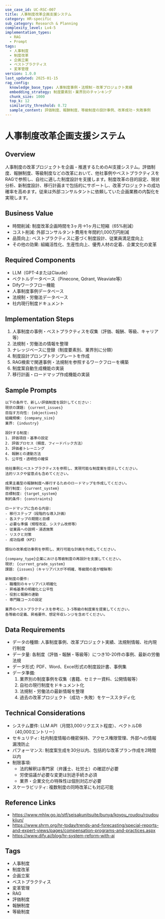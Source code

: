 ```yaml
---
use_case_id: UC-RSC-007
title: 人事制度改革企画支援システム
category: HR-specific
sub_category: Research & Planning
complexity_level: Lv4-5
implementation_types:
  - RAG
  - Prompt
tags:
  - 人事制度
  - 制度改革
  - 企画立案
  - ベストプラクティス
  - 変革管理
version: 1.0.0
last_updated: 2025-01-15
rag_config:
  knowledge_base_type: 人事制度事例・法規制・改革プロジェクト実績
  embedding_strategy: 制度要素別・業界別のチャンキング
  chunk_size: 1000
  top_k: 12
  similarity_threshold: 0.72
  sample_content: 評価制度、報酬制度、等級制度の設計事例、改革成功・失敗事例
---
```


# 人事制度改革企画支援システム

## Overview

人事制度の改革プロジェクトを企画・推進するためのAI支援システム。評価制度、報酬制度、等級制度などの改革において、他社事例やベストプラクティスをRAGで参照し、自社に適した制度設計を支援します。制度改革の目的設定、現状分析、新制度設計、移行計画まで包括的にサポートし、改革プロジェクトの成功確率を高めます。従来は外部コンサルタントに依頼していた企画業務の内製化を実現します。

## Business Value

- 時間削減: 制度改革企画時間を3ヶ月→1ヶ月に短縮（65%削減）
- コスト削減: 外部コンサルタント費用を年間約1,000万円削減
- 品質向上: ベストプラクティスに基づく制度設計、従業員満足度向上
- その他の効果: 組織活性化、生産性向上、優秀人材の定着、企業文化の変革

## Required Components

- LLM（GPT-4またはClaude）
- ベクトルデータベース（Pinecone, Qdrant, Weaviate等）
- Difyワークフロー機能
- 人事制度事例データベース
- 法規制・労働法データベース
- 社内現行制度ドキュメント

## Implementation Steps

1. 人事制度の事例・ベストプラクティスを収集（評価、報酬、等級、キャリア等）
2. 法規制・労働法の情報を整理
3. ナレッジベースに登録（制度要素別、業界別に分類）
4. 制度設計プロンプトテンプレートを作成
5. RAG検索で関連事例・法規制を参照するワークフローを構築
6. 制度案自動生成機能の実装
7. 移行計画・ロードマップ作成機能の実装

## Sample Prompts

```
以下の条件で、新しい評価制度を設計してください：
現状の課題: {current_issues}
目指す方向性: {objectives}
組織規模: {company_size}
業界: {industry}

設計する制度:
1. 評価項目・基準の設定
2. 評価プロセス（頻度、フィードバック方法）
3. 評価者トレーニング
4. 報酬との連動方法
5. 公平性・透明性の確保

他社事例とベストプラクティスを参照し、実現可能な制度案を提示してください。
法的リスクや留意点も含めてください。
```

```
成果主義型の報酬制度へ移行するためのロードマップを作成してください。
現行制度: {current_system}
目標制度: {target_system}
制約条件: {constraints}

ロードマップに含める内容:
- 移行ステップ（段階的な導入計画）
- 各ステップの期間と目標
- 必要な準備（規程改定、システム改修等）
- 従業員への説明・浸透施策
- リスクと対策
- 成功指標（KPI）

類似の改革成功事例を参照し、実行可能な計画を作成してください。
```

```
{company_type}企業における等級制度の再設計を支援してください。
現状: {current_grade_system}
課題: {issues}（キャリアパスが不明確、等級間の差が曖昧等）

新制度の要件:
- 職種別のキャリアパス明確化
- 昇格基準の明確化と公平性
- 役割と報酬の連動
- 専門職コースの設定

業界のベストプラクティスを参考に、3-5等級の制度案を提案してください。
各等級の定義、昇格要件、想定年収レンジを含めてください。
```

## Data Requirements

- データの種類: 人事制度事例、改革プロジェクト実績、法規制情報、社内現行制度
- データ量: 各制度（評価・報酬・等級等）につき10-20件の事例、最新の労働法規
- データ形式: PDF、Word、Excel形式の制度設計書、事例集
- データ準備:
  1. 業界別の制度事例を収集（書籍、セミナー資料、公開情報等）
  2. 自社の現行制度をドキュメント化
  3. 法規制・労働法の最新情報を整理
  4. 過去の改革プロジェクト（成功・失敗）をケーススタディ化

## Technical Considerations

- システム要件: LLM API（月間3,000リクエスト程度）、ベクトルDB（40,000エントリー）
- セキュリティ: 社内制度情報の機密保持、アクセス権限管理、外部への情報漏洩防止
- パフォーマンス: 制度案生成を30分以内、包括的な改革プラン作成を2時間以内
- 制限事項:
  - 法的解釈は専門家（弁護士、社労士）の確認が必要
  - 労使協議が必要な変更は別途手続き必須
  - 業界・企業文化の特殊性は個別対応が必要
- スケーラビリティ: 複数制度の同時改革にも対応可能

## Reference Links

- https://www.mhlw.go.jp/stf/seisakunitsuite/bunya/koyou_roudou/roudoukijun/
- https://www.shrm.org/hr-today/trends-and-forecasting/special-reports-and-expert-views/pages/compensation-programs-and-practices.aspx
- https://www.dify.ai/blog/hr-system-reform-with-ai

## Tags

- 人事制度
- 制度改革
- 企画立案
- ベストプラクティス
- 変革管理
- RAG
- 評価制度
- 報酬制度
- 等級制度
